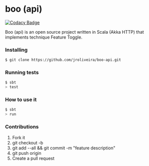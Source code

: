 # boo (api)

[![Codacy Badge](https://api.codacy.com/project/badge/Grade/894774e2458342f5b6387fd0d6739f98)](https://www.codacy.com/app/jroliveira/boo-api?utm_source=github.com&utm_medium=referral&utm_content=jroliveira/boo-api&utm_campaign=badger)

Boo (api) is an open source project written in Scala (Akka HTTP) that implements technique Feature Toggle.

### Installing

``` bash
$ git clone https://github.com/jroliveira/boo-api.git
```

### Running tests

``` bash
$ sbt
> test
```

### How to use it

``` bash
$ sbt
> run
```

### Contributions

1. Fork it
2. git checkout -b <branch-name>
3. git add --all && git commit -m "feature description"
4. git push origin <branch-name>
5. Create a pull request
